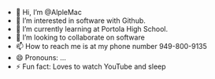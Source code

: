 - 👋 Hi, I’m @AlpleMac
- 👀 I’m interested in software with Github.
- 🌱 I’m currently learning at Portola High School.
- 💞️ I’m looking to collaborate on software
- 📫 How to reach me is at my phone number 949-800-9135
- 😄 Pronouns: ...
- ⚡ Fun fact: Loves to watch YouTube and sleep

<!---
AlpleMac/AlpleMac is a ✨ special ✨ repository because its `README.md` (this file) appears on your GitHub profile.
You can click the Preview link to take a look at your changes.
--->
